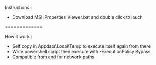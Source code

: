 Instructions :
- Download MSI_Properties_Viewer.bat and double click to lauch

=============

How it work :
- Self copy in Appdata\Local\Temp to execute itself again from there
- Write powershell script then execute with -ExecutionPolicy Bypass
- Compatible from and for network paths
